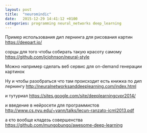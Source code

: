 ```yaml
---
layout: post
title:  "neuromindic"
date:   2015-12-29 14:41:12 +0100
categories: programming neural_networks deep_learning
---
```

Пример использования дип лернинга для рисования картин
https://deepart.io/

сорцы для того чтобы собирать такую красоту самому
https://github.com/jcjohnson/neural-style

Можно например сделать веб сервис для on-demand генерации картинок

Ну и чтобы разобраться что там происходит есть книжка по дип лернингу
http://neuralnetworksanddeeplearning.com/index.html

и тутуриал
https://sites.google.com/site/deeplearningcvpr2014/

и введение в нейросети для программистов
http://www.cs.nyu.edu/~yann/talks/lecun-ranzato-icml2013.pdf

а єто вообще кладезь совершенства
https://github.com/mungobungo/awesome-deep-learning
